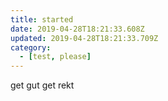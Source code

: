 ```yaml
---
title: started
date: 2019-04-28T18:21:33.608Z
updated: 2019-04-28T18:21:33.709Z
category:
  - [test, please]
---
```

get gut get rekt

